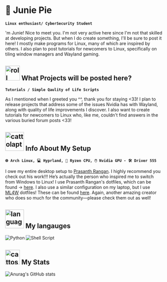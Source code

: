 #  🌺 Junie Pie 






**`Linux enthusiast/ CyberSecurity Student`**

'm Junie! Nice to meet you. I'm not very active here since I'm not that skilled at developing projects. But when I do create something, I'll be sure to post it here! I mostly make programs for Linux, many of which are inspired by others. I also plan to post tutorials for newcomers to Linux, specifically on tiling window managers and Wayland gaming.

## <img src="https://github.com/user-attachments/assets/21cf3f72-4a3d-4e3a-971f-f915d868782e" alt="roll" width="47" /> What Projects will be posted here? 

**`Tutorials / Simple Qaulity of Life Scripts`**

As I mentioned when I greeted you ^^, thank you for staying <33! I plan to release projects that address some of the issues Nvidia has with Wayland, along with quality of life improvements I discover. I also want to create tutorials for newcomers to Linux who, like me, couldn't find answers in the various buried forum posts <33!


##  <img src="https://github.com/user-attachments/assets/f6bbd42c-bc15-4aef-b22b-d09a764da958" alt="cattolaptop" width="60" /> Info About My Setup
**`🌐 Arch Linux, 💻 Hyprland, 📡 Ryzen CPU, 🖱️ Nvidia GPU - 🛠️ Driver 555 `**

I owe my entire desktop setup to [Prasanth Rangan](https://www.github.com/prasanthrangan). I highly recommend you check out his work!!! He’s actually the person who inspired me to switch from Windows to Linux! I use Prasanth Rangan's dotfiles, which can be found -> [here](https://github.com/prasanthrangan/hyprdots). I also use a similar configuration on my laptop, but I use [ML4W](https://github.com/mylinuxforwork) dotfiles! These can be found [here](https://github.com/mylinuxforwork/dotfiles). Again, another amazing creator who does so much for the community—please check them out as well!

##  <img src="https://github.com/user-attachments/assets/2b6d36ff-bc0d-4f44-bf58-b81a090fd07c" alt="languages" height="60" /> My langauges
 ![Python](https://img.shields.io/badge/python-3670A0?style=for-the-badge&logo=python&logoColor=ffdd54) ![Shell Script](https://img.shields.io/badge/shell_script-%23121011.svg?style=for-the-badge&logo=gnu-bash&logoColor=white)

## <img src="https://github.com/user-attachments/assets/c5c0452e-1f4e-4a05-affe-0f86eba44101" alt="cattostats" height="47" /> My Stats


![Anurag's GitHub stats](https://github-readme-stats.vercel.app/api?username=juniepi&show_icons=true&theme=tokyonight)
